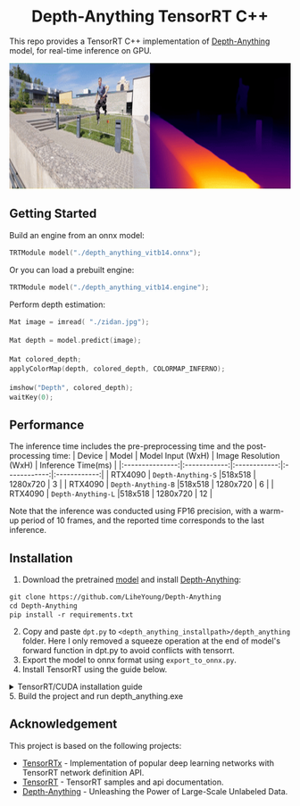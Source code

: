 
<h1 align="center"><span>Depth-Anything TensorRT C++</span></h1>

This repo provides a TensorRT C++ implementation of [Depth-Anything](https://github.com/LiheYoung/Depth-Anything) model, for real-time inference on GPU.

<p align="center" margin: 0 auto;>
  <img src="assets/parkour_merged.gif" height="225px" width="800px" />
</p>

## Getting Started

Build an engine from an onnx model:
```cpp
TRTModule model("./depth_anything_vitb14.onnx");  
```

Or you can load a prebuilt engine:
```cpp
TRTModule model("./depth_anything_vitb14.engine"); 
```

Perform depth estimation:
```cpp
Mat image = imread( "./zidan.jpg");

Mat depth = model.predict(image);

Mat colored_depth;
applyColorMap(depth, colored_depth, COLORMAP_INFERNO);

imshow("Depth", colored_depth);
waitKey(0);
```

## Performance
The inference time includes the pre-preprocessing time and the post-processing time:
| Device          | Model | Model Input (WxH) |  Image Resolution (WxH)     | Inference Time(ms) |
|:---------------:|:------------:|:------------:|:------------:|:------------:|
| RTX4090        | `Depth-Anything-S`  |518x518  |  1280x720    | 3     |
| RTX4090        | `Depth-Anything-B`  |518x518  |  1280x720    | 6     |
| RTX4090        | `Depth-Anything-L`  |518x518  |  1280x720    | 12     |

Note that the inference was conducted using FP16 precision, with a warm-up period of 10 frames, and the reported time corresponds to the last inference.

## Installation 

1. Download the pretrained [model](https://huggingface.co/spaces/LiheYoung/Depth-Anything/tree/main/checkpoints) and install [Depth-Anything](https://github.com/LiheYoung/Depth-Anything):
```
git clone https://github.com/LiheYoung/Depth-Anything
cd Depth-Anything
pip install -r requirements.txt
```
2. Copy and paste `dpt.py` to `<depth_anything_installpath>/depth_anything` folder. Here I only removed a squeeze operation at the end of model's forward function in dpt.py to avoid conflicts with tensorrt.
3. Export the model to onnx format using `export_to_onnx.py`. 
4. Install TensorRT using the guide below.
<details>
<summary>TensorRT/CUDA installation guide</summary>
  
1. Download the [TensorRT](https://developer.nvidia.com/tensorrt) zip file that matches the Windows version you are using.
2. Choose where you want to install TensorRT. The zip file will install everything into a subdirectory called `TensorRT-8.x.x.x`. This new subdirectory will be referred to as `<installpath>` in the steps below.
3. Unzip the `TensorRT-8.x.x.x.Windows10.x86_64.cuda-x.x.zip` file to the location that you chose. Where:
- `8.x.x.x` is your TensorRT version
- `cuda-x.x` is CUDA version `11.6`, `11.8` or `12.0`
4. Add the TensorRT library files to your system `PATH`. To do so, copy the DLL files from `<installpath>/lib` to your CUDA installation directory, for example, `C:\Program Files\NVIDIA GPU Computing Toolkit\CUDA\vX.Y\bin`, where `vX.Y` is your CUDA version. The CUDA installer should have already added the CUDA path to your system PATH.
5. Ensure that the following is present in your Visual Studio Solution project properties:
- `<installpath>/lib` has been added to your PATH variable and is present under **VC++ Directories > Executable Directories**.
- `<installpath>/include` is present under **C/C++ > General > Additional Directories**.
- nvinfer.lib and any other LIB files that your project requires are present under **Linker > Input > Additional Dependencies**.
6. Download and install any recent [OpenCV](https://opencv.org/releases/) for Windows.
</details>
5. Build the project and run depth_anything.exe
  
## Acknowledgement
This project is based on the following projects:
- [TensorRTx](https://github.com/wang-xinyu/tensorrtx) - Implementation of popular deep learning networks with TensorRT network definition API.
- [TensorRT](https://github.com/NVIDIA/TensorRT/tree/release/8.6/samples) - TensorRT samples and api documentation.
- [Depth-Anything](https://github.com/LiheYoung/Depth-Anything) - Unleashing the Power of Large-Scale Unlabeled Data.
